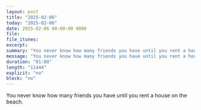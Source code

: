 ```yaml
---
layout: post
title: "2025-02-06"
today: "2025-02-06"
date: 2025-02-06 00:00:00 0000
file:
file_itunes:
excerpt:
summary: "You never know how many friends you have until you rent a house on the beach."
message: "You never know how many friends you have until you rent a house on the beach."
duration: "01:00"
length: "11444"
explicit: "no"
block: "no"
---
```

You never know how many friends you have until you rent a house on the beach.

